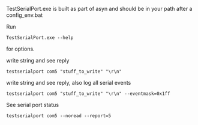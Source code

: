 TestSerialPort.exe is built as part of asyn and should be in your path after a config_env.bat

Run
```
TestSerialPort.exe --help
```
for options. 

write string and see reply
```
testserialport com5 "stuff_to_write" "\r\n"
```
write string and see reply, also log all serial events
```
testserialport com5 "stuff_to_write" "\r\n" --eventmask=0x1ff
```
See serial port status
```
testserialport com5 --noread --report=5
```
